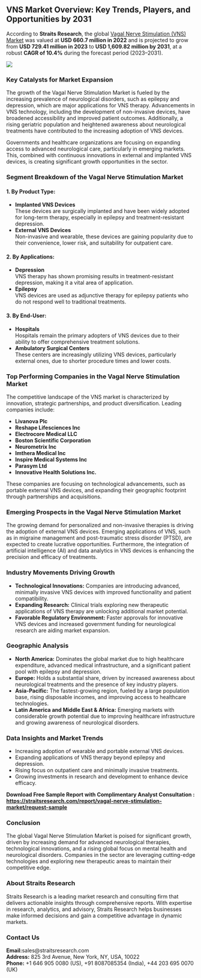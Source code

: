 <h2>VNS Market Overview: Key Trends, Players, and Opportunities by 2031</h2>
<p>According to <strong>Straits Research</strong>, the global <a href="https://straitsresearch.com/report/vagal-nerve-stimulation-market">Vagal Nerve Stimulation (VNS) Market</a>&nbsp;was valued at <strong>USD 660.7 million in 2022</strong> and is projected to grow from <strong>USD 729.41 million in 2023</strong> to <strong>USD 1,609.82 million by 2031</strong>, at a robust <strong>CAGR of 10.4%</strong> during the forecast period (2023&ndash;2031).</p>
<img src="https://blogger.googleusercontent.com/img/b/R29vZ2xl/AVvXsEgGnVrBkK6-GvceiH-Aon7toWu3BoTxO5Gcla6gmi3-2unCqI4CcFA6sbNv2W7u9lXVKnj1AoFjR1e3iJWlEfHsidDSZJySyeikKgcZ48gWi_qk7EW0oWd1VFvOZIkVU2iQVtjtmkUl07cj9fm9XKj7rJjeYp6VRIdqw9d24m4U6xCI8c1zhkXbVawc/s954/17.jpg">
<h3><strong>Key Catalysts for Market Expansion</strong></h3>
<p>The growth of the Vagal Nerve Stimulation Market is fueled by the increasing prevalence of neurological disorders, such as epilepsy and depression, which are major applications for VNS therapy. Advancements in VNS technology, including the development of non-invasive devices, have broadened accessibility and improved patient outcomes. Additionally, a rising geriatric population and heightened awareness about neurological treatments have contributed to the increasing adoption of VNS devices.</p>
<p>Governments and healthcare organizations are focusing on expanding access to advanced neurological care, particularly in emerging markets. This, combined with continuous innovations in external and implanted VNS devices, is creating significant growth opportunities in the sector.</p>
<h3><strong>Segment Breakdown of the Vagal Nerve Stimulation Market</strong></h3>
<h4><strong>1. By Product Type:</strong></h4>
<ul>
<li><strong>Implanted VNS Devices</strong><br />These devices are surgically implanted and have been widely adopted for long-term therapy, especially in epilepsy and treatment-resistant depression.</li>
<li><strong>External VNS Devices</strong><br />Non-invasive and wearable, these devices are gaining popularity due to their convenience, lower risk, and suitability for outpatient care.</li>
</ul>
<h4><strong>2. By Applications:</strong></h4>
<ul>
<li><strong>Depression</strong><br />VNS therapy has shown promising results in treatment-resistant depression, making it a vital area of application.</li>
<li><strong>Epilepsy</strong><br />VNS devices are used as adjunctive therapy for epilepsy patients who do not respond well to traditional treatments.</li>
</ul>
<h4><strong>3. By End-User:</strong></h4>
<ul>
<li><strong>Hospitals</strong><br />Hospitals remain the primary adopters of VNS devices due to their ability to offer comprehensive treatment solutions.</li>
<li><strong>Ambulatory Surgical Centers</strong><br />These centers are increasingly utilizing VNS devices, particularly external ones, due to shorter procedure times and lower costs.</li>
</ul>
<h3><strong>Top Performing Companies in the Vagal Nerve Stimulation Market</strong></h3>
<p>The competitive landscape of the VNS market is characterized by innovation, strategic partnerships, and product diversification. Leading companies include:</p>
<ul>
<li><strong>Livanova Plc</strong></li>
<li><strong>Reshape Lifesciences Inc</strong></li>
<li><strong>Electrocore Medical LLC</strong></li>
<li><strong>Boston Scientific Corporation</strong></li>
<li><strong>Neurometrix Inc</strong></li>
<li><strong>Imthera Medical Inc</strong></li>
<li><strong>Inspire Medical Systems Inc</strong></li>
<li><strong>Parasym Ltd</strong></li>
<li><strong>Innovative Health Solutions Inc.</strong></li>
</ul>
<p>These companies are focusing on technological advancements, such as portable external VNS devices, and expanding their geographic footprint through partnerships and acquisitions.</p>
<h3><strong>Emerging Prospects in the Vagal Nerve Stimulation Market</strong></h3>
<p>The growing demand for personalized and non-invasive therapies is driving the adoption of external VNS devices. Emerging applications of VNS, such as in migraine management and post-traumatic stress disorder (PTSD), are expected to create lucrative opportunities. Furthermore, the integration of artificial intelligence (AI) and data analytics in VNS devices is enhancing the precision and efficacy of treatments.</p>
<h3><strong>Industry Movements Driving Growth</strong></h3>
<ul>
<li><strong>Technological Innovations:</strong> Companies are introducing advanced, minimally invasive VNS devices with improved functionality and patient compatibility.</li>
<li><strong>Expanding Research:</strong> Clinical trials exploring new therapeutic applications of VNS therapy are unlocking additional market potential.</li>
<li><strong>Favorable Regulatory Environment:</strong> Faster approvals for innovative VNS devices and increased government funding for neurological research are aiding market expansion.</li>
</ul>
<h3><strong>Geographic Analysis</strong></h3>
<ul>
<li><strong>North America:</strong> Dominates the global market due to high healthcare expenditure, advanced medical infrastructure, and a significant patient pool with epilepsy and depression.</li>
<li><strong>Europe:</strong> Holds a substantial share, driven by increased awareness about neurological treatments and the presence of key industry players.</li>
<li><strong>Asia-Pacific:</strong> The fastest-growing region, fueled by a large population base, rising disposable incomes, and improving access to healthcare technologies.</li>
<li><strong>Latin America and Middle East &amp; Africa:</strong> Emerging markets with considerable growth potential due to improving healthcare infrastructure and growing awareness of neurological disorders.</li>
</ul>
<h3><strong>Data Insights and Market Trends</strong></h3>
<ul>
<li>Increasing adoption of wearable and portable external VNS devices.</li>
<li>Expanding applications of VNS therapy beyond epilepsy and depression.</li>
<li>Rising focus on outpatient care and minimally invasive treatments.</li>
<li>Growing investments in research and development to enhance device efficacy.</li>
</ul>
<p><strong>Download Free Sample Report with&nbsp;Complimentary Analyst Consultation : <a href="https://straitsresearch.com/report/vagal-nerve-stimulation-market/request-sample">https://straitsresearch.com/report/vagal-nerve-stimulation-market/request-sample</a><br /></strong></p>
<h3><strong>Conclusion</strong></h3>
<p>The global Vagal Nerve Stimulation Market is poised for significant growth, driven by increasing demand for advanced neurological therapies, technological innovations, and a rising global focus on mental health and neurological disorders. Companies in the sector are leveraging cutting-edge technologies and exploring new therapeutic areas to maintain their competitive edge.</p>
<h3><strong>About Straits Research</strong></h3>
<p>Straits Research is a leading market research and consulting firm that delivers actionable insights through comprehensive reports. With expertise in research, analytics, and advisory, Straits Research helps businesses make informed decisions and gain a competitive advantage in dynamic markets.</p>
<h3><strong>Contact Us</strong></h3>
<p><strong>Email:</strong><a rel="">sales@straitsresearch.com</a><br /><strong>Address:</strong> 825 3rd Avenue, New York, NY, USA, 10022<br /><strong>Phone:</strong> +1 646 905 0080 (US), +91 8087085354 (India), +44 203 695 0070 (UK)</p>
